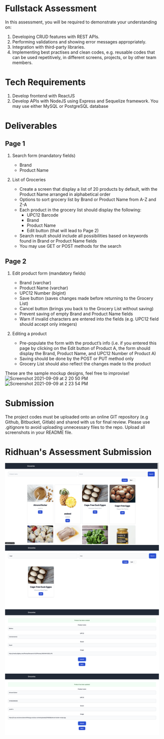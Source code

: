 # Fullstack Assessment

In this assessment, you will be required to demonstrate your understanding on:

1. Developing CRUD features with REST APIs. 
2. Performing validations and showing error messages appropriately.
3. Integration with third-party libraries.
4. Implementing best practises and clean codes, e.g. reusable codes that can be used repetitively, in different screens, projects, or by other team members.

# Tech Requirements
1. Develop frontend with ReactJS
2. Develop APIs with NodeJS using Express and Sequelize framework. You may use either MySQL or PostgreSQL database

# Deliverables 

## Page 1

1. Search form (mandatory fields)
    * Brand
    * Product Name

2. List of Groceries
    * Create a screen that display a list of 20 products by default, with the Product Name arranged in alphabetical order
    * Options to sort grocery list by Brand or Product Name from A-Z and Z-A
    * Each product in the grocery list should display the following:
        * UPC12 Barcode
        * Brand
        * Product Name
        * Edit button (that will lead to Page 2)
    * Search result should include all possibilities based on keywords found in Brand or Product Name fields
    * You may use GET or POST methods for the search


## Page 2

1. Edit product form (mandatory fields)
    * Brand (varchar)
    * Product Name (varchar)
    * UPC12 Number (bigint)
    * Save button (saves changes made before returning to the Grocery List)
    * Cancel button (brings you back to the Grocery List without saving)
    * Prevent saving of empty Brand and Product Name fields
    * Warn if invalid characters are entered into the fields (e.g. UPC12 field should accept only integers)

2. Editing a product
    * Pre-populate the form with the product’s info (i.e. if you entered this page by clicking on the Edit button of Product A, the form should display the Brand, Product Name, and UPC12 Number of Product A)
    * Saving should be done by the POST or PUT method only
    * Grocery List should also reflect the changes made to the product

These are the sample mockup designs, feel free to improvise!
<img width="650" alt="Screenshot 2021-09-09 at 2 20 50 PM" src="https://user-images.githubusercontent.com/15083795/132633896-d700a7ca-3eab-4882-adcb-22e6096d53ba.png">
<img width="653" alt="Screenshot 2021-09-09 at 2 23 54 PM" src="https://user-images.githubusercontent.com/15083795/132633909-4efd3944-b122-459b-a3bc-1b3ebc61b74a.png">

# Submission
The project codes must be uploaded onto an online GIT repository (e.g Github, Bitbucket, Gitlab) and shared with us for final review. Please use .gitignore to avoid uploading unnecessary files to the repo. Upload all screenshots in your README file.


# Ridhuan's Assessment Submission
![alt text](https://github.com/ridhuandaud/fullstack-assessment/blob/master/screenshots/Screenshot%202023-05-04%20at%204.52.02%20PM.png?raw=true)
![alt text](https://github.com/ridhuandaud/fullstack-assessment/blob/master/screenshots/Screenshot%202023-05-04%20at%204.52.15%20PM.png?raw=true)
![alt text](https://github.com/ridhuandaud/fullstack-assessment/blob/master/screenshots/Screenshot%202023-05-04%20at%204.54.31%20PM.png?raw=true)
![alt text](https://github.com/ridhuandaud/fullstack-assessment/blob/master/screenshots/Screenshot%202023-05-04%20at%204.54.40%20PM.png?raw=true)
